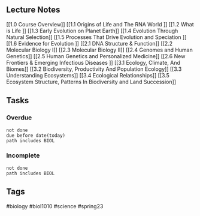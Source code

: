 ## Lecture Notes
[[1.0 Course Overview]]
[[1.1 Origins of Life and The RNA World ]]
[[1.2 What is Life ]]
[[1.3 Early Evolution on Planet Earth]]
[[1.4 Evolution Through Natural Selection]]
[[1.5 Processes That Drive Evolution and Speciation ]]
[[1.6 Evidence for Evolution ]]
[[2.1 DNA Structure & Function]]
[[2.2 Molecular Biology I]]
[[2.3 Molecular Biology II]]
[[2.4 Genomes and Human Genetics]]
[[2.5 Human Genetics and Personalized Medicine]]
[[2.6 New Frontiers & Emerging Infectious Diseases ]]
[[3.1 Ecology, Climate, And Biomes]]
[[3.2 Biodiversity, Productivity And Population Ecology]]
[[3.3 Understanding Ecosystems]]
[[3.4 Ecological Relationships]]
[[3.5 Ecosystem Structure, Patterns In Biodiversity and Land Succession]]

## Tasks
### Overdue
```tasks
not done
due before date(today)
path includes BIOL
```
### Incomplete
```tasks
not done
path includes BIOL
```

## Tags
#biology #biol1010 #science #spring23 